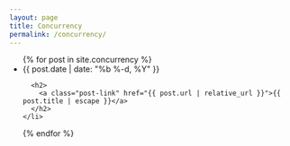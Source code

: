 ```yaml
---
layout: page
title: Concurrency
permalink: /concurrency/
---
```


<ul class="post-list">
  {% for post in site.concurrency %}
    <li>
      <span class="post-meta">{{ post.date | date: "%b %-d, %Y" }}</span>

      <h2>
        <a class="post-link" href="{{ post.url | relative_url }}">{{ post.title | escape }}</a>
      </h2>
    </li>
  {% endfor %}
</ul>